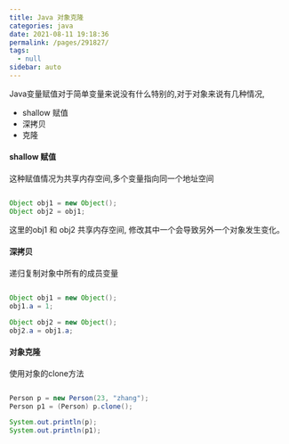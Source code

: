 ```yaml
---
title: Java 对象克隆
categories: java
date: 2021-08-11 19:18:36
permalink: /pages/291827/
tags: 
  - null
sidebar: auto
---
```


Java变量赋值对于简单变量来说没有什么特别的,对于对象来说有几种情况,

- shallow 赋值
- 深拷贝
- 克隆


#### shallow 赋值

这种赋值情况为共享内存空间,多个变量指向同一个地址空间

``` java

Object obj1 = new Object();
Object obj2 = obj1;
```
这里的obj1 和 obj2 共享内存空间, 修改其中一个会导致另外一个对象发生变化。

#### 深拷贝

递归复制对象中所有的成员变量


``` java

Object obj1 = new Object();
obj1.a = 1;

Object obj2 = new Object();
obj2.a = obj1.a;
```

#### 对象克隆

使用对象的clone方法

``` Java

Person p = new Person(23, "zhang");
Person p1 = (Person) p.clone();

System.out.println(p);
System.out.println(p1);
```
